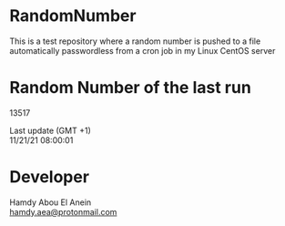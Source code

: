 # RandomNumber    
This is a test repository where a random number is pushed to a file automatically passwordless from a cron job in my Linux CentOS server    
# Random Number of the last run   
13517
      
Last update (GMT +1)    
11/21/21 08:00:01
# Developer    
Hamdy Abou El Anein   
hamdy.aea@protonmail.com
